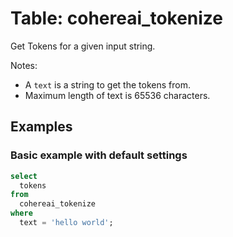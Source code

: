 # Table: cohereai_tokenize

Get Tokens for a given input string.

Notes:
* A `text` is a string to get the tokens from.
* Maximum length of text is 65536 characters.

## Examples

### Basic example with default settings

```sql
select
  tokens
from
  cohereai_tokenize
where
  text = 'hello world';
```
